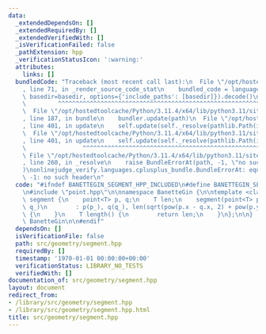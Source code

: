 ```yaml
---
data:
  _extendedDependsOn: []
  _extendedRequiredBy: []
  _extendedVerifiedWith: []
  _isVerificationFailed: false
  _pathExtension: hpp
  _verificationStatusIcon: ':warning:'
  attributes:
    links: []
  bundledCode: "Traceback (most recent call last):\n  File \"/opt/hostedtoolcache/Python/3.11.4/x64/lib/python3.11/site-packages/onlinejudge_verify/documentation/build.py\"\
    , line 71, in _render_source_code_stat\n    bundled_code = language.bundle(stat.path,\
    \ basedir=basedir, options={'include_paths': [basedir]}).decode()\n          \
    \         ^^^^^^^^^^^^^^^^^^^^^^^^^^^^^^^^^^^^^^^^^^^^^^^^^^^^^^^^^^^^^^^^^^^^^^^^^^^^^^^^^\n\
    \  File \"/opt/hostedtoolcache/Python/3.11.4/x64/lib/python3.11/site-packages/onlinejudge_verify/languages/cplusplus.py\"\
    , line 187, in bundle\n    bundler.update(path)\n  File \"/opt/hostedtoolcache/Python/3.11.4/x64/lib/python3.11/site-packages/onlinejudge_verify/languages/cplusplus_bundle.py\"\
    , line 401, in update\n    self.update(self._resolve(pathlib.Path(included), included_from=path))\n\
    \  File \"/opt/hostedtoolcache/Python/3.11.4/x64/lib/python3.11/site-packages/onlinejudge_verify/languages/cplusplus_bundle.py\"\
    , line 401, in update\n    self.update(self._resolve(pathlib.Path(included), included_from=path))\n\
    \                ^^^^^^^^^^^^^^^^^^^^^^^^^^^^^^^^^^^^^^^^^^^^^^^^^^^^^^^^^\n \
    \ File \"/opt/hostedtoolcache/Python/3.11.4/x64/lib/python3.11/site-packages/onlinejudge_verify/languages/cplusplus_bundle.py\"\
    , line 260, in _resolve\n    raise BundleErrorAt(path, -1, \"no such header\"\
    )\nonlinejudge_verify.languages.cplusplus_bundle.BundleErrorAt: equal.hpp: line\
    \ -1: no such header\n"
  code: "#ifndef BANETTEGIN_SEGMENT_HPP_INCLUDED\n#define BANETTEGIN_SEGMENT_HPP_INCLUDED\n\
    \n#include \"point.hpp\"\n\nnamespace BanetteGin {\n\ntemplate <class T>\nstruct\
    \ segment {\n    point<T> p, q;\n    T len;\n    segment(point<T> p_, point<T>\
    \ q_)\n        : p(p_), q(q_), len(sqrt(pow(p.x - q.x, 2) + pow(p.y - q.y, 2)))\
    \ {\n    }\n    T length() {\n        return len;\n    }\n};\n\n}  // namespace\
    \ BanetteGin\n\n#endif"
  dependsOn: []
  isVerificationFile: false
  path: src/geometry/segment.hpp
  requiredBy: []
  timestamp: '1970-01-01 00:00:00+00:00'
  verificationStatus: LIBRARY_NO_TESTS
  verifiedWith: []
documentation_of: src/geometry/segment.hpp
layout: document
redirect_from:
- /library/src/geometry/segment.hpp
- /library/src/geometry/segment.hpp.html
title: src/geometry/segment.hpp
---
```

